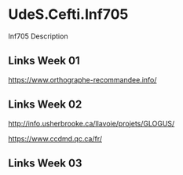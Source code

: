 # UdeS.Cefti.Inf705
Inf705 Description

## Links Week 01

https://www.orthographe-recommandee.info/


## Links Week 02

http://info.usherbrooke.ca/llavoie/projets/GLOGUS/

https://www.ccdmd.qc.ca/fr/

## Links Week 03


